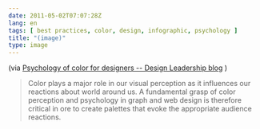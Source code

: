 ```yaml
---
date: 2011-05-02T07:07:28Z
lang: en
tags: [ best practices, color, design, infographic, psychology ]
title: "(image)"
type: image
---
```


(via [Psychology of color for designers -- Design Leadership
blog](http://dorsian.posterous.com/psychology-of-color-for-designers) )

> Color plays a major role in our visual perception as it influences our
> reactions about world around us. A fundamental grasp of color
> perception and psychology in graph and web design is therefore
> critical in ore to create palettes that evoke the appropriate audience
> reactions.

